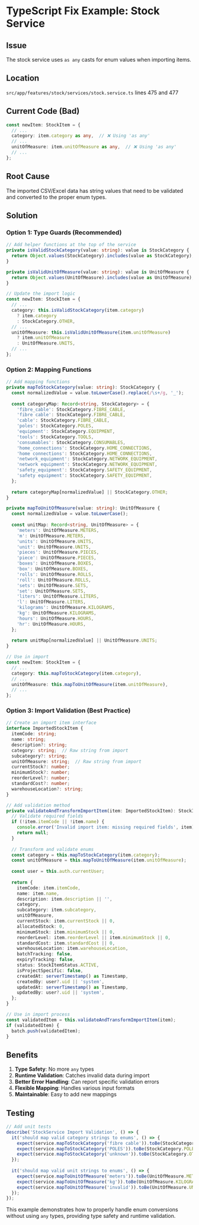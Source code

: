# TypeScript Fix Example: Stock Service

## Issue
The stock service uses `as any` casts for enum values when importing items.

## Location
`src/app/features/stock/services/stock.service.ts` lines 475 and 477

## Current Code (Bad)
```typescript
const newItem: StockItem = {
  // ...
  category: item.category as any,  // ❌ Using 'as any'
  // ...
  unitOfMeasure: item.unitOfMeasure as any,  // ❌ Using 'as any'
  // ...
};
```

## Root Cause
The imported CSV/Excel data has string values that need to be validated and converted to the proper enum types.

## Solution

### Option 1: Type Guards (Recommended)
```typescript
// Add helper functions at the top of the service
private isValidStockCategory(value: string): value is StockCategory {
  return Object.values(StockCategory).includes(value as StockCategory);
}

private isValidUnitOfMeasure(value: string): value is UnitOfMeasure {
  return Object.values(UnitOfMeasure).includes(value as UnitOfMeasure);
}

// Update the import logic
const newItem: StockItem = {
  // ...
  category: this.isValidStockCategory(item.category) 
    ? item.category 
    : StockCategory.OTHER,
  // ...
  unitOfMeasure: this.isValidUnitOfMeasure(item.unitOfMeasure) 
    ? item.unitOfMeasure 
    : UnitOfMeasure.UNITS,
  // ...
};
```

### Option 2: Mapping Functions
```typescript
// Add mapping functions
private mapToStockCategory(value: string): StockCategory {
  const normalizedValue = value.toLowerCase().replace(/\s+/g, '_');
  
  const categoryMap: Record<string, StockCategory> = {
    'fibre_cable': StockCategory.FIBRE_CABLE,
    'fibre cable': StockCategory.FIBRE_CABLE,
    'cable': StockCategory.FIBRE_CABLE,
    'poles': StockCategory.POLES,
    'equipment': StockCategory.EQUIPMENT,
    'tools': StockCategory.TOOLS,
    'consumables': StockCategory.CONSUMABLES,
    'home_connections': StockCategory.HOME_CONNECTIONS,
    'home connections': StockCategory.HOME_CONNECTIONS,
    'network_equipment': StockCategory.NETWORK_EQUIPMENT,
    'network equipment': StockCategory.NETWORK_EQUIPMENT,
    'safety_equipment': StockCategory.SAFETY_EQUIPMENT,
    'safety equipment': StockCategory.SAFETY_EQUIPMENT,
  };
  
  return categoryMap[normalizedValue] || StockCategory.OTHER;
}

private mapToUnitOfMeasure(value: string): UnitOfMeasure {
  const normalizedValue = value.toLowerCase();
  
  const unitMap: Record<string, UnitOfMeasure> = {
    'meters': UnitOfMeasure.METERS,
    'm': UnitOfMeasure.METERS,
    'units': UnitOfMeasure.UNITS,
    'unit': UnitOfMeasure.UNITS,
    'pieces': UnitOfMeasure.PIECES,
    'piece': UnitOfMeasure.PIECES,
    'boxes': UnitOfMeasure.BOXES,
    'box': UnitOfMeasure.BOXES,
    'rolls': UnitOfMeasure.ROLLS,
    'roll': UnitOfMeasure.ROLLS,
    'sets': UnitOfMeasure.SETS,
    'set': UnitOfMeasure.SETS,
    'liters': UnitOfMeasure.LITERS,
    'l': UnitOfMeasure.LITERS,
    'kilograms': UnitOfMeasure.KILOGRAMS,
    'kg': UnitOfMeasure.KILOGRAMS,
    'hours': UnitOfMeasure.HOURS,
    'hr': UnitOfMeasure.HOURS,
  };
  
  return unitMap[normalizedValue] || UnitOfMeasure.UNITS;
}

// Use in import
const newItem: StockItem = {
  // ...
  category: this.mapToStockCategory(item.category),
  // ...
  unitOfMeasure: this.mapToUnitOfMeasure(item.unitOfMeasure),
  // ...
};
```

### Option 3: Import Validation (Best Practice)
```typescript
// Create an import item interface
interface ImportedStockItem {
  itemCode: string;
  name: string;
  description?: string;
  category: string;  // Raw string from import
  subcategory?: string;
  unitOfMeasure: string;  // Raw string from import
  currentStock?: number;
  minimumStock?: number;
  reorderLevel?: number;
  standardCost?: number;
  warehouseLocation?: string;
}

// Add validation method
private validateAndTransformImportItem(item: ImportedStockItem): StockItem | null {
  // Validate required fields
  if (!item.itemCode || !item.name) {
    console.error('Invalid import item: missing required fields', item);
    return null;
  }
  
  // Transform and validate enums
  const category = this.mapToStockCategory(item.category);
  const unitOfMeasure = this.mapToUnitOfMeasure(item.unitOfMeasure);
  
  const user = this.auth.currentUser;
  
  return {
    itemCode: item.itemCode,
    name: item.name,
    description: item.description || '',
    category,
    subcategory: item.subcategory,
    unitOfMeasure,
    currentStock: item.currentStock || 0,
    allocatedStock: 0,
    minimumStock: item.minimumStock || 0,
    reorderLevel: item.reorderLevel || item.minimumStock || 0,
    standardCost: item.standardCost || 0,
    warehouseLocation: item.warehouseLocation,
    batchTracking: false,
    expiryTracking: false,
    status: StockItemStatus.ACTIVE,
    isProjectSpecific: false,
    createdAt: serverTimestamp() as Timestamp,
    createdBy: user?.uid || 'system',
    updatedAt: serverTimestamp() as Timestamp,
    updatedBy: user?.uid || 'system',
  };
}

// Use in import process
const validatedItem = this.validateAndTransformImportItem(item);
if (validatedItem) {
  batch.push(validatedItem);
}
```

## Benefits
1. **Type Safety**: No more `any` types
2. **Runtime Validation**: Catches invalid data during import
3. **Better Error Handling**: Can report specific validation errors
4. **Flexible Mapping**: Handles various input formats
5. **Maintainable**: Easy to add new mappings

## Testing
```typescript
// Add unit tests
describe('StockService Import Validation', () => {
  it('should map valid category strings to enums', () => {
    expect(service.mapToStockCategory('fibre cable')).toBe(StockCategory.FIBRE_CABLE);
    expect(service.mapToStockCategory('POLES')).toBe(StockCategory.POLES);
    expect(service.mapToStockCategory('unknown')).toBe(StockCategory.OTHER);
  });
  
  it('should map valid unit strings to enums', () => {
    expect(service.mapToUnitOfMeasure('meters')).toBe(UnitOfMeasure.METERS);
    expect(service.mapToUnitOfMeasure('kg')).toBe(UnitOfMeasure.KILOGRAMS);
    expect(service.mapToUnitOfMeasure('invalid')).toBe(UnitOfMeasure.UNITS);
  });
});
```

This example demonstrates how to properly handle enum conversions without using `any` types, providing type safety and runtime validation.